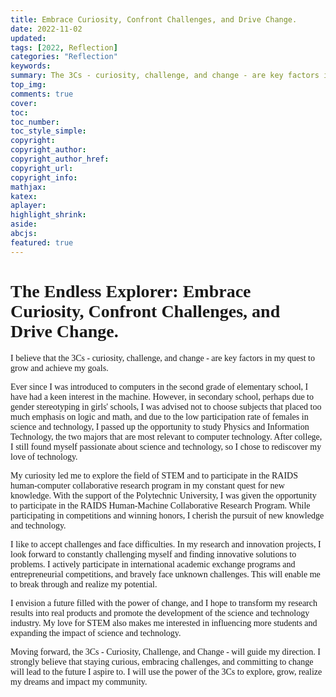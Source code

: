 ```yaml
---
title: Embrace Curiosity, Confront Challenges, and Drive Change.
date: 2022-11-02
updated:
tags: [2022, Reflection]
categories: "Reflection"
keywords:
summary: The 3Cs - curiosity, challenge, and change - are key factors in my quest to grow and achieve my goals.
top_img: 
comments: true 
cover:
toc:
toc_number:
toc_style_simple:
copyright:
copyright_author:
copyright_author_href:
copyright_url:
copyright_info:
mathjax:
katex:
aplayer:
highlight_shrink:
aside:
abcjs:
featured: true
---
```


<span style = 'font-family: Times New Roman'>

# The Endless Explorer: Embrace Curiosity, Confront Challenges, and Drive Change.

I believe that the 3Cs - curiosity, challenge, and change - are key factors in my quest to grow and achieve my goals.

Ever since I was introduced to computers in the second grade of elementary school, I have had a keen interest in the machine. However, in secondary school, perhaps due to gender stereotyping in girls' schools, I was advised not to choose subjects that placed too much emphasis on logic and math, and due to the low participation rate of females in science and technology, I passed up the opportunity to study Physics and Information Technology, the two majors that are most relevant to computer technology. After college, I still found myself passionate about science and technology, so I chose to rediscover my love of technology.

My curiosity led me to explore the field of STEM and to participate in the RAIDS human-computer collaborative research program in my constant quest for new knowledge. With the support of the Polytechnic University, I was given the opportunity to participate in the RAIDS Human-Machine Collaborative Research Program. While participating in competitions and winning honors, I cherish the pursuit of new knowledge and technology.

I like to accept challenges and face difficulties. In my research and innovation projects, I look forward to constantly challenging myself and finding innovative solutions to problems. I actively participate in international academic exchange programs and entrepreneurial competitions, and bravely face unknown challenges. This will enable me to break through and realize my potential.

I envision a future filled with the power of change, and I hope to transform my research results into real products and promote the development of the science and technology industry. My love for STEM also makes me interested in influencing more students and expanding the impact of science and technology.

Moving forward, the 3Cs - Curiosity, Challenge, and Change - will guide my direction. I strongly believe that staying curious, embracing challenges, and committing to change will lead to the future I aspire to. I will use the power of the 3Cs to explore, grow, realize my dreams and impact my community.